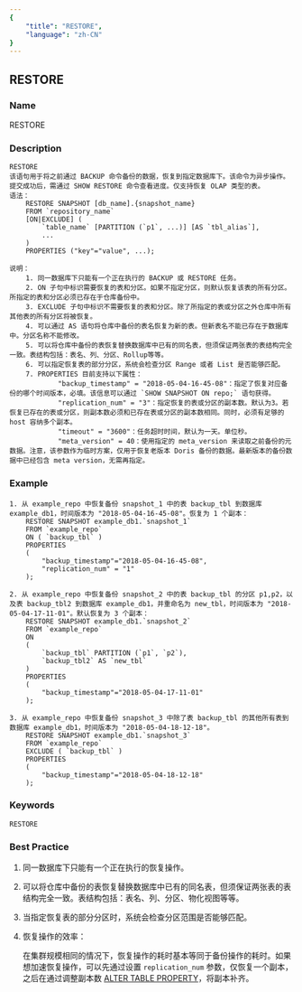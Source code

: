 ```yaml
---
{
    "title": "RESTORE",
    "language": "zh-CN"
}
---
```


<!--
Licensed to the Apache Software Foundation (ASF) under one
or more contributor license agreements.  See the NOTICE file
distributed with this work for additional information
regarding copyright ownership.  The ASF licenses this file
to you under the Apache License, Version 2.0 (the
"License"); you may not use this file except in compliance
with the License.  You may obtain a copy of the License at

  http://www.apache.org/licenses/LICENSE-2.0

Unless required by applicable law or agreed to in writing,
software distributed under the License is distributed on an
"AS IS" BASIS, WITHOUT WARRANTIES OR CONDITIONS OF ANY
KIND, either express or implied.  See the License for the
specific language governing permissions and limitations
under the License.
-->

## RESTORE

### Name

RESTORE

### Description

```text
RESTORE
该语句用于将之前通过 BACKUP 命令备份的数据，恢复到指定数据库下。该命令为异步操作。提交成功后，需通过 SHOW RESTORE 命令查看进度。仅支持恢复 OLAP 类型的表。
语法：
    RESTORE SNAPSHOT [db_name].{snapshot_name}
    FROM `repository_name`
    [ON|EXCLUDE] (
        `table_name` [PARTITION (`p1`, ...)] [AS `tbl_alias`],
        ...
    )
    PROPERTIES ("key"="value", ...);
        
说明：
    1. 同一数据库下只能有一个正在执行的 BACKUP 或 RESTORE 任务。
    2. ON 子句中标识需要恢复的表和分区。如果不指定分区，则默认恢复该表的所有分区。所指定的表和分区必须已存在于仓库备份中。
    3. EXCLUDE 子句中标识不需要恢复的表和分区。除了所指定的表或分区之外仓库中所有其他表的所有分区将被恢复。
    4. 可以通过 AS 语句将仓库中备份的表名恢复为新的表。但新表名不能已存在于数据库中。分区名称不能修改。
    5. 可以将仓库中备份的表恢复替换数据库中已有的同名表，但须保证两张表的表结构完全一致。表结构包括：表名、列、分区、Rollup等等。
    6. 可以指定恢复表的部分分区，系统会检查分区 Range 或者 List 是否能够匹配。
    7. PROPERTIES 目前支持以下属性：
            "backup_timestamp" = "2018-05-04-16-45-08"：指定了恢复对应备份的哪个时间版本，必填。该信息可以通过 `SHOW SNAPSHOT ON repo;` 语句获得。
            "replication_num" = "3"：指定恢复的表或分区的副本数。默认为3。若恢复已存在的表或分区，则副本数必须和已存在表或分区的副本数相同。同时，必须有足够的 host 容纳多个副本。
            "timeout" = "3600"：任务超时时间，默认为一天。单位秒。
            "meta_version" = 40：使用指定的 meta_version 来读取之前备份的元数据。注意，该参数作为临时方案，仅用于恢复老版本 Doris 备份的数据。最新版本的备份数据中已经包含 meta version，无需再指定。
```

### Example

```text
1. 从 example_repo 中恢复备份 snapshot_1 中的表 backup_tbl 到数据库 example_db1，时间版本为 "2018-05-04-16-45-08"。恢复为 1 个副本：
    RESTORE SNAPSHOT example_db1.`snapshot_1`
    FROM `example_repo`
    ON ( `backup_tbl` )
    PROPERTIES
    (
        "backup_timestamp"="2018-05-04-16-45-08",
        "replication_num" = "1"
    );
    
2. 从 example_repo 中恢复备份 snapshot_2 中的表 backup_tbl 的分区 p1,p2，以及表 backup_tbl2 到数据库 example_db1，并重命名为 new_tbl，时间版本为 "2018-05-04-17-11-01"。默认恢复为 3 个副本：
    RESTORE SNAPSHOT example_db1.`snapshot_2`
    FROM `example_repo`
    ON
    (
        `backup_tbl` PARTITION (`p1`, `p2`),
        `backup_tbl2` AS `new_tbl`
    )
    PROPERTIES
    (
        "backup_timestamp"="2018-05-04-17-11-01"
    );

3. 从 example_repo 中恢复备份 snapshot_3 中除了表 backup_tbl 的其他所有表到数据库 example_db1，时间版本为 "2018-05-04-18-12-18"。
    RESTORE SNAPSHOT example_db1.`snapshot_3`
    FROM `example_repo`
    EXCLUDE ( `backup_tbl` )
    PROPERTIES
    (
        "backup_timestamp"="2018-05-04-18-12-18"
    );
```

### Keywords

    RESTORE

### Best Practice

1. 同一数据库下只能有一个正在执行的恢复操作。

2. 可以将仓库中备份的表恢复替换数据库中已有的同名表，但须保证两张表的表结构完全一致。表结构包括：表名、列、分区、物化视图等等。

3. 当指定恢复表的部分分区时，系统会检查分区范围是否能够匹配。

4. 恢复操作的效率：

   在集群规模相同的情况下，恢复操作的耗时基本等同于备份操作的耗时。如果想加速恢复操作，可以先通过设置 `replication_num` 参数，仅恢复一个副本，之后在通过调整副本数 [ALTER TABLE PROPERTY](../../Data-Definition-Statements/Alter/ALTER-TABLE-PROPERTY.html)，将副本补齐。
